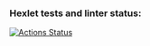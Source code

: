 ### Hexlet tests and linter status:
[![Actions Status](https://github.com/iKogep23/python-project-83/actions/workflows/hexlet-check.yml/badge.svg)](https://github.com/iKogep23/python-project-83/actions)